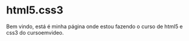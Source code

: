 # html5.css3
Bem vindo, está é minha página onde estou fazendo o curso de html5 e css3 do cursoemvideo.
